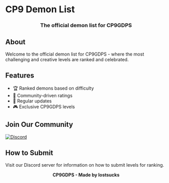 # CP9 Demon List

<div align="center">

### The official demon list for CP9GDPS

</div>

## About

Welcome to the official demon list for CP9GDPS - where the most challenging and creative levels are ranked and celebrated.

## Features

- 🏆 Ranked demons based on difficulty
- 👥 Community-driven ratings
- 🔄 Regular updates
- 🎮 Exclusive CP9GDPS levels

## Join Our Community

[![Discord](https://img.shields.io/badge/Discord-Join%20Us-7289DA?style=for-the-badge&logo=discord&logoColor=white)](https://discord.gg/hJ23CaBNPn)

## How to Submit

Visit our Discord server for information on how to submit levels for ranking.

<div align="center">

**CP9GDPS - Made by lostsucks**

</div>
